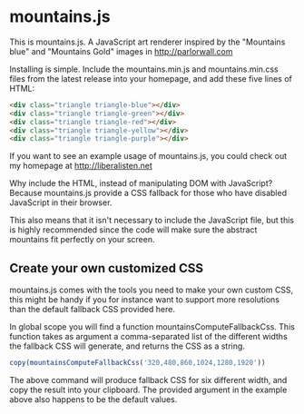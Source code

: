 # mountains.js


This is mountains.js. A JavaScript art renderer inspired by
the "Mountains blue" and "Mountains Gold" images in http://parlorwall.com

Installing is simple. Include the mountains.min.js and mountains.min.css files
from the latest release into your homepage, and add these five lines of HTML:

```html
<div class="triangle triangle-blue"></div>
<div class="triangle triangle-green"></div>
<div class="triangle triangle-red"></div>
<div class="triangle triangle-yellow"></div>
<div class="triangle triangle-purple"></div>
```

If you want to see an example usage of mountains.js, you could check out my homepage at http://liberalisten.net

Why include the HTML, instead of manipulating DOM with JavaScript?
Because mountains.js provide a CSS fallback for those who have
disabled JavaScript in their browser.


This also means that it isn't necessary to include the JavaScript file,
but this is highly recommended since the code will make sure the abstract
mountains fit perfectly on your screen.


## Create your own customized CSS


mountains.js comes with the tools you need to make your own custom CSS,
this might be handy if you for instance want to support more resolutions
than the default fallback CSS provided here.

In global scope you will find a function mountainsComputeFallbackCss. This
function takes as argument a comma-separated list of the different widths
the fallback CSS will generate, and returns the CSS as a string.


```javascript
copy(mountainsComputeFallbackCss('320,480,860,1024,1280,1920'))
```

The above command will produce fallback CSS for six different width, and
copy the result into your clipboard. The provided argument in the example
above also happens to be the default values.